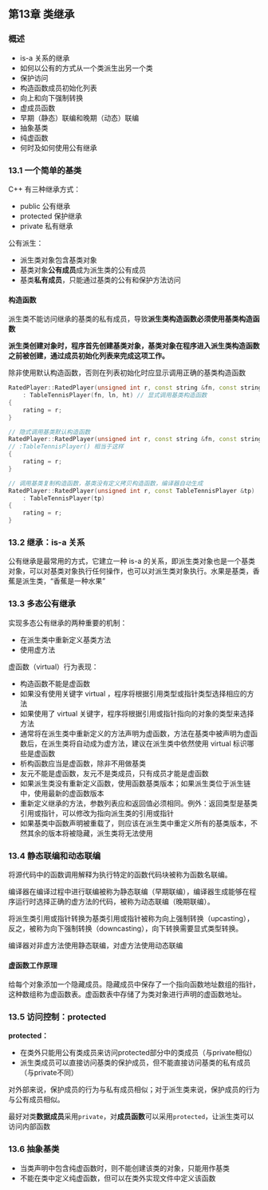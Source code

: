 ## 第13章 类继承

### 概述
- is-a 关系的继承
- 如何以公有的方式从一个类派生出另一个类
- 保护访问
- 构造函数成员初始化列表
- 向上和向下强制转换
- 虚成员函数
- 早期（静态）联编和晚期（动态）联编
- 抽象基类
- 纯虚函数
- 何时及如何使用公有继承

### 13.1 一个简单的基类

C++ 有三种继承方式：
- public 公有继承
- protected 保护继承
- private 私有继承

公有派生：
- 派生类对象包含基类对象
- 基类对象**公有成员**成为派生类的公有成员
- 基类**私有成员**，只能通过基类的公有和保护方法访问

#### 构造函数

派生类不能访问继承的基类的私有成员，导致**派生类构造函数必须使用基类构造函数**

**派生类创建对象时，程序首先创建基类对象，基类对象在程序进入派生类构造函数之前被创建，通过成员初始化列表来完成这项工作。**

除非使用默认构造函数，否则在列表初始化时应显示调用正确的基类构造函数

```c++
RatedPlayer::RatedPlayer(unsigned int r, const string &fn, const string &ln, bool ht)
    : TableTennisPlayer(fn, ln, ht) // 显式调用基类构造函数
{
    rating = r;
}

// 隐式调用基类默认构造函数
RatedPlayer::RatedPlayer(unsigned int r, const string &fn, const string &ln, bool ht)
// :TableTennisPlayer() 相当于这样
{
    rating = r;
}

// 调用基类复制构造函数，基类没有定义拷贝构造函数，编译器自动生成
RatedPlayer::RatedPlayer(unsigned int r, const TableTennisPlayer &tp)
    : TableTennisPlayer(tp)
{
    rating = r;
}
```

### 13.2 继承：is-a 关系

公有继承是最常用的方式，它建立一种 is-a 的关系，即派生类对象也是一个基类对象，可以对基类对象执行任何操作，也可以对派生类对象执行。水果是基类，香蕉是派生类，“香蕉是一种水果”

### 13.3 多态公有继承

实现多态公有继承的两种重要的机制：
- 在派生类中重新定义基类方法
- 使用虚方法

虚函数（virtual）行为表现：
- 构造函数不能是虚函数
- 如果没有使用关键字 virtual ，程序将根据引用类型或指针类型选择相应的方法
- 如果使用了 virtual 关键字，程序将根据引用或指针指向的对象的类型来选择方法
- 通常将在派生类中重新定义的方法声明为虚函数，方法在基类中被声明为虚函数后，在派生类将自动成为虚方法，建议在派生类中依然使用 virtual 标识哪些是虚函数
- 析构函数应当是虚函数，除非不用做基类
- 友元不能是虚函数，友元不是类成员，只有成员才能是虚函数
- 如果派生类没有重新定义函数，使用函数基类版本；如果派生类位于派生链中，使用最新的虚函数版本
- 重新定义继承的方法，参数列表应和返回值必须相同。例外：返回类型是基类引用或指针，可以修改为指向派生类的引用或指针
- 如果基类中函数声明被重载了，则应该在派生类中重定义所有的基类版本，不然其余的版本将被隐藏，派生类将无法使用

### 13.4 静态联编和动态联编

将源代码中的函数调用解释为执行特定的函数代码块被称为函数名联编。

编译器在编译过程中进行联编被称为静态联编（早期联编），编译器生成能够在程序运行时选择正确的虚方法的代码，被称为动态联编（晚期联编）。

将派生类引用或指针转换为基类引用或指针被称为向上强制转换（upcasting），反之，被称为向下强制转换（downcasting），向下转换需要显式类型转换。

编译器对非虚方法使用静态联编，对虚方法使用动态联编

####  虚函数工作原理

给每个对象添加一个隐藏成员。隐藏成员中保存了一个指向函数地址数组的指针，这种数组称为虚函数表。虚函数表中存储了为类对象进行声明的虚函数地址。

### 13.5 访问控制：protected

**protected：**
- 在类外只能用公有类成员来访问protected部分中的类成员（与private相似）
- 派生类成员可以直接访问基类的保护成员，但不能直接访问基类的私有成员（与private不同）

对外部来说，保护成员的行为与私有成员相似；对于派生类来说，保护成员的行为与公有成员相似。

最好对类**数据成员**采用`private`，对**成员函数**可以采用`protected`，让派生类可以访问内部函数

### 13.6 抽象基类

- 当类声明中包含纯虚函数时，则不能创建该类的对象，只能用作基类
- 不能在类中定义纯虚函数，但可以在类外实现文件中定义该函数

